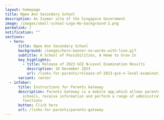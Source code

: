 ```yaml
---
layout: homepage
title: Ngee Ann Secondary School
description: An Isomer site of the Singapore Government
image: /images/small-school-Logo-No-background-2.png
permalink: /
notification: ""
sections:
  - hero:
      title: Ngee Ann Secondary School
      background: /images/hero-banner-no-words-with-line.gif
      subtitle: A School of Possibilities, A Home to Grow In
      key_highlights:
        - title: Release of 2023 GCE N–Level Examination Results
          description: 18 December 2023
          url: /links-for-parents/release-of-2023-gce-n-level-examination-results/
      variant: center
  - infobar:
      title: Instructions for Parents Gateway
      description: Parents Gateway is a mobile app,which allows parents to engage with
        schools, receive information and perform a range of administrative
        functions
      button: Click here
      url: /links-for-parents/parents-gateway
---
```

